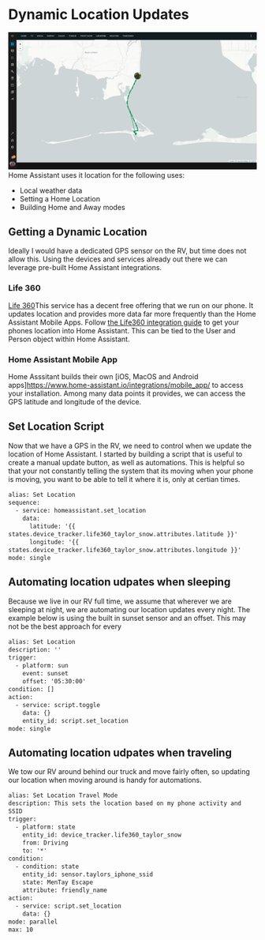 # Dynamic Location Updates
![alt text](https://github.com/taylor-snow33/home-assistant/blob/main/Images/Location_Example.png?raw=true)
Home Assistant uses it location for the following uses:
* Local weather data
* Setting a Home Location
* Building Home and Away modes

## Getting a Dynamic Location
Ideally I would have a dedicated GPS sensor on the RV, but time does not allow this. Using the devices and services already out there we can leverage pre-built Home Assistant integrations. 

### Life 360
[Life 360](https://www.home-assistant.io/integrations/life360/)This service has a decent free offering that we run on our phone. It updates location and provides more data far more frequently than the Home Assistant Mobile Apps. Follow [the Life360 integration guide](https://www.home-assistant.io/integrations/life360/) to get your phones location into Home Assistant. This can be tied to the User and Person object within Home Assistant.

### Home Assistant Mobile App
Home Asssitant builds their own [iOS, MacOS and Android apps]https://www.home-assistant.io/integrations/mobile_app/ to access your installation. Among many data points it provides, we can access the GPS latitude and longitude of the device. 

## Set Location Script
Now that we have a GPS in the RV, we need to control when we update the location of Home Assistant. I started by building a script that is useful to create a manual update button, as well as automations. This is helpful so that your not constantly telling the system that its moving when your phone is moving, you want to be able to tell it where it is, only at certian times. 
```
alias: Set Location
sequence:
  - service: homeassistant.set_location
    data:
      latitude: '{{ states.device_tracker.life360_taylor_snow.attributes.latitude }}'
      longitude: '{{ states.device_tracker.life360_taylor_snow.attributes.longitude }}'
mode: single
```
## Automating location udpates when sleeping
Because we live in our RV full time, we assume that wherever we are sleeping at night, we are automating our location updates every night. The example below is using the built in sunset sensor and an offset. This may not be the best approach for every
```
alias: Set Location
description: ''
trigger:
  - platform: sun
    event: sunset
    offset: '05:30:00'
condition: []
action:
  - service: script.toggle
    data: {}
    entity_id: script.set_location
mode: single
```


## Automating location udpates when traveling
We tow our RV around behind our truck and move fairly often, so updating our location when moving around is handy for automations. 
```
alias: Set Location Travel Mode
description: This sets the location based on my phone activity and SSID
trigger:
  - platform: state
    entity_id: device_tracker.life360_taylor_snow
    from: Driving
    to: '*'
condition:
  - condition: state
    entity_id: sensor.taylors_iphone_ssid
    state: MenTay Escape
    attribute: friendly_name
action:
  - service: script.set_location
    data: {}
mode: parallel
max: 10
```

